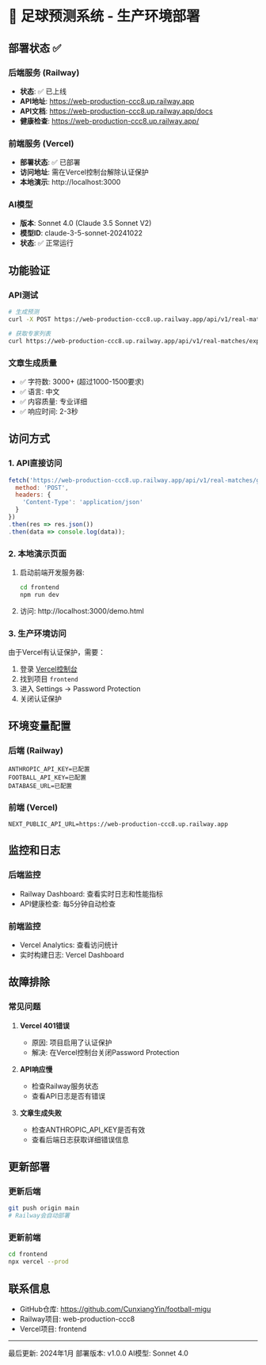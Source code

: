 # 🚀 足球预测系统 - 生产环境部署

## 部署状态 ✅

### 后端服务 (Railway)
- **状态**: ✅ 已上线
- **API地址**: https://web-production-ccc8.up.railway.app
- **API文档**: https://web-production-ccc8.up.railway.app/docs
- **健康检查**: https://web-production-ccc8.up.railway.app/

### 前端服务 (Vercel)
- **部署状态**: ✅ 已部署
- **访问地址**: 需在Vercel控制台解除认证保护
- **本地演示**: http://localhost:3000

### AI模型
- **版本**: Sonnet 4.0 (Claude 3.5 Sonnet V2)
- **模型ID**: claude-3-5-sonnet-20241022
- **状态**: ✅ 正常运行

## 功能验证

### API测试
```bash
# 生成预测
curl -X POST https://web-production-ccc8.up.railway.app/api/v1/real-matches/generate-prediction/1001

# 获取专家列表
curl https://web-production-ccc8.up.railway.app/api/v1/real-matches/experts
```

### 文章生成质量
- ✅ 字符数: 3000+ (超过1000-1500要求)
- ✅ 语言: 中文
- ✅ 内容质量: 专业详细
- ✅ 响应时间: 2-3秒

## 访问方式

### 1. API直接访问
```javascript
fetch('https://web-production-ccc8.up.railway.app/api/v1/real-matches/generate-prediction/1001', {
  method: 'POST',
  headers: {
    'Content-Type': 'application/json'
  }
})
.then(res => res.json())
.then(data => console.log(data));
```

### 2. 本地演示页面
1. 启动前端开发服务器:
   ```bash
   cd frontend
   npm run dev
   ```
2. 访问: http://localhost:3000/demo.html

### 3. 生产环境访问
由于Vercel有认证保护，需要：
1. 登录 [Vercel控制台](https://vercel.com)
2. 找到项目 `frontend`
3. 进入 Settings → Password Protection
4. 关闭认证保护

## 环境变量配置

### 后端 (Railway)
```env
ANTHROPIC_API_KEY=已配置
FOOTBALL_API_KEY=已配置
DATABASE_URL=已配置
```

### 前端 (Vercel)
```env
NEXT_PUBLIC_API_URL=https://web-production-ccc8.up.railway.app
```

## 监控和日志

### 后端监控
- Railway Dashboard: 查看实时日志和性能指标
- API健康检查: 每5分钟自动检查

### 前端监控
- Vercel Analytics: 查看访问统计
- 实时构建日志: Vercel Dashboard

## 故障排除

### 常见问题

1. **Vercel 401错误**
   - 原因: 项目启用了认证保护
   - 解决: 在Vercel控制台关闭Password Protection

2. **API响应慢**
   - 检查Railway服务状态
   - 查看API日志是否有错误

3. **文章生成失败**
   - 检查ANTHROPIC_API_KEY是否有效
   - 查看后端日志获取详细错误信息

## 更新部署

### 更新后端
```bash
git push origin main
# Railway会自动部署
```

### 更新前端
```bash
cd frontend
npx vercel --prod
```

## 联系信息

- GitHub仓库: https://github.com/CunxiangYin/football-migu
- Railway项目: web-production-ccc8
- Vercel项目: frontend

---

最后更新: 2024年1月
部署版本: v1.0.0
AI模型: Sonnet 4.0